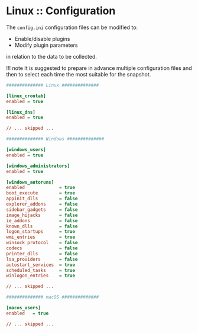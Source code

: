 # Linux :: Configuration

The `config.ini` configuration files can be modified to:

- Enable/disable plugins
- Modify plugin parameters

in relation to the data to be collected.

!!! note
    It is suggested to prepare in advance multiple configuration files and then to select each time the most suitable for the snapshot.
    
```ini
############## Linux ##############

[linux_crontab]
enabled = true

[linux_dns]
enabled = true

// ... skipped ...

############## Windows ##############

[windows_users]
enabled = true

[windows_administrators]
enabled = true

[windows_autoruns]
enabled             = true
boot_execute        = true
appinit_dlls        = false
explorer_addons     = false
sidebar_gadgets     = false
image_hijacks       = false
ie_addons           = false
known_dlls          = false
logon_startups      = true
wmi_entries         = true
winsock_protocol    = false
codecs              = false
printer_dlls        = false
lsa_providers       = false
autostart_services  = true
scheduled_tasks     = true
winlogon_entries    = true

// ... skipped ...

############## macOS ##############

[macos_users]
enabled   = true

// ... skipped ...

```

